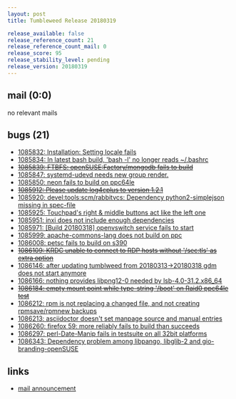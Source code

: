 ```yaml
---
layout: post
title: Tumbleweed Release 20180319

release_available: false
release_reference_count: 21
release_reference_count_mail: 0
release_score: 95
release_stability_level: pending
release_version: 20180319
---
```


## mail (0:0)

no relevant mails

## bugs (21)

<!--more-->

- [1085832: Installation: Setting locale fails](https://bugzilla.opensuse.org/show_bug.cgi?id=1085832)
- [1085834: In latest bash build, 'bash -l' no longer reads ~/.bashrc](https://bugzilla.opensuse.org/show_bug.cgi?id=1085834)
- ~~[1085839: FTBFS: openSUSE:Factory/mongodb fails to build](https://bugzilla.opensuse.org/show_bug.cgi?id=1085839)~~
- [1085847: systemd-udevd needs new group render.](https://bugzilla.opensuse.org/show_bug.cgi?id=1085847)
- [1085850: neon fails to build on ppc64le](https://bugzilla.opensuse.org/show_bug.cgi?id=1085850)
- ~~[1085912: Please update log4cplus to version 1.2.1](https://bugzilla.opensuse.org/show_bug.cgi?id=1085912)~~
- [1085920: devel:tools:scm/rabbitvcs: Dependency python2-simplejson missing in spec-file](https://bugzilla.opensuse.org/show_bug.cgi?id=1085920)
- [1085925: Touchpad's right & middle buttons act like the left one](https://bugzilla.opensuse.org/show_bug.cgi?id=1085925)
- [1085951: inxi does not include enough dependencies](https://bugzilla.opensuse.org/show_bug.cgi?id=1085951)
- [1085971: [Build 20180318] openvswitch service fails to start](https://bugzilla.opensuse.org/show_bug.cgi?id=1085971)
- [1085999: apache-commons-lang does not build on ppc](https://bugzilla.opensuse.org/show_bug.cgi?id=1085999)
- [1086008: petsc fails to build on s390](https://bugzilla.opensuse.org/show_bug.cgi?id=1086008)
- ~~[1086109: KRDC unable to connect to RDP hosts without '/sec:tls' as extra option](https://bugzilla.opensuse.org/show_bug.cgi?id=1086109)~~
- [1086146: after updating tumblweed from 20180313->20180318 gdm does not start anymore](https://bugzilla.opensuse.org/show_bug.cgi?id=1086146)
- [1086166: nothing provides libpng12-0 needed by lsb-4.0-31.2.x86_64](https://bugzilla.opensuse.org/show_bug.cgi?id=1086166)
- ~~[1086184: empty mount point while type-string '/boot' on Raid0 ppc64le test](https://bugzilla.opensuse.org/show_bug.cgi?id=1086184)~~
- [1086212: rpm is not replacing a changed file, and not creating rpmsave/rpmnew backups](https://bugzilla.opensuse.org/show_bug.cgi?id=1086212)
- [1086213: asciidoctor doesn't set manpage source and manual entries](https://bugzilla.opensuse.org/show_bug.cgi?id=1086213)
- [1086260: firefox 59: more reliably fails to build than succeeds](https://bugzilla.opensuse.org/show_bug.cgi?id=1086260)
- [1086297: perl-Date-Manip fails in testsuite on all 32bit platforms](https://bugzilla.opensuse.org/show_bug.cgi?id=1086297)
- [1086343: Dependency problem among libpango, libglib-2 and gio-branding-openSUSE](https://bugzilla.opensuse.org/show_bug.cgi?id=1086343)



## links

- [mail announcement](https://lists.opensuse.org/opensuse-factory/2018-03/msg00533.html)

